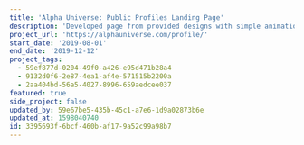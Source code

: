 ```yaml
---
title: 'Alpha Universe: Public Profiles Landing Page'
description: 'Developed page from provided designs with simple animation and state changes.'
project_url: 'https://alphauniverse.com/profile/'
start_date: '2019-08-01'
end_date: '2019-12-12'
project_tags:
  - 59ef877d-0204-49f0-a426-e95d471b28a4
  - 9132d0f6-2e87-4ea1-af4e-571515b2200a
  - 2aa404bd-56a5-4027-8996-659aedcee037
featured: true
side_project: false
updated_by: 59e67be5-435b-45c1-a7e6-1d9a02873b6e
updated_at: 1598040740
id: 3395693f-6bcf-460b-af17-9a52c99a98b7
---
```


